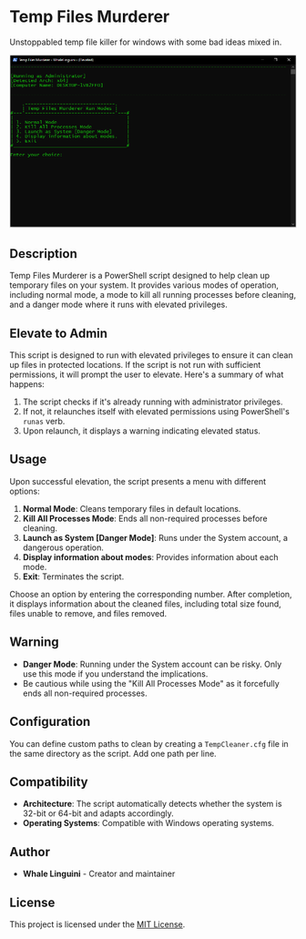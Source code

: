 # Temp Files Murderer
Unstoppabled temp file killer for windows with some bad ideas mixed in.

![Temp Files Murderer Menu](https://github.com/whalelinguni/TempFilesMurderer/blob/main/TempFilesMurderedMenu.png?raw=true)

## Description
Temp Files Murderer is a PowerShell script designed to help clean up temporary files on your system. It provides various modes of operation, including normal mode, a mode to kill all running processes before cleaning, and a danger mode where it runs with elevated privileges. 

## Elevate to Admin
This script is designed to run with elevated privileges to ensure it can clean up files in protected locations. If the script is not run with sufficient permissions, it will prompt the user to elevate. Here's a summary of what happens:

1. The script checks if it's already running with administrator privileges.
2. If not, it relaunches itself with elevated permissions using PowerShell's `runas` verb.
3. Upon relaunch, it displays a warning indicating elevated status.

## Usage
Upon successful elevation, the script presents a menu with different options:

1. **Normal Mode**: Cleans temporary files in default locations.
2. **Kill All Processes Mode**: Ends all non-required processes before cleaning.
3. **Launch as System [Danger Mode]**: Runs under the System account, a dangerous operation.
4. **Display information about modes**: Provides information about each mode.
5. **Exit**: Terminates the script.

Choose an option by entering the corresponding number. After completion, it displays information about the cleaned files, including total size found, files unable to remove, and files removed.

## Warning
- **Danger Mode**: Running under the System account can be risky. Only use this mode if you understand the implications.
- Be cautious while using the "Kill All Processes Mode" as it forcefully ends all non-required processes.

## Configuration
You can define custom paths to clean by creating a `TempCleaner.cfg` file in the same directory as the script. Add one path per line.

## Compatibility
- **Architecture**: The script automatically detects whether the system is 32-bit or 64-bit and adapts accordingly.
- **Operating Systems**: Compatible with Windows operating systems.

## Author
- **Whale Linguini** - Creator and maintainer

## License
This project is licensed under the [MIT License](LICENSE).
